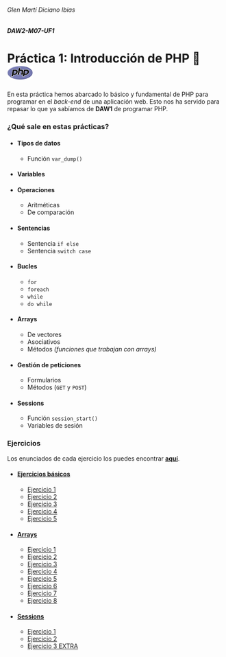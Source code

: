 ###### Glen Martí Diciano Ibias

##### DAW2-M07-UF1

#

# **Práctica** 1: Introducción de PHP :elephant: <img src="./images/phplogo.png" width="60">

En esta práctica hemos abarcado lo básico y fundamental de PHP para programar en el <em> back-end </em> de una aplicación web.
Esto nos ha servido para repasar lo que ya sabíamos de **DAW1** de programar PHP.

### ¿Qué sale en estas prácticas?

- #### Tipos de datos
  - Función `var_dump()`
- #### Variables
- #### Operaciones
  - Aritméticas
  - De comparación
- #### Sentencias
  - Sentencia `if else`
  - Sentencia `switch case`
- #### Bucles
  - `for`
  - `foreach`
  - `while`
  - `do while`
- #### Arrays
  - De vectores
  - Asociativos
  - Métodos <em>(funciones que trabajan con arrays)</em>
- #### Gestión de peticiones
  - Formularios
  - Métodos (`GET` y `POST`)
- #### Sessions
  - Función `session_start()`
  - Variables de sesión

### Ejercicios

Los enunciados de cada ejercicio los puedes encontrar **<a href="./DAW2M07UF1P1_Intro.pdf" target="_blank">aquí</a>**.

- #### [Ejercicios básicos](./01-ejercicios_basicos)
  - [Ejercicio 1](./01-ejercicios_basicos/Exercise01.php)
  - [Ejercicio 2](./01-ejercicios_basicos/Exercise02.php)
  - [Ejercicio 3](./01-ejercicios_basicos/Exercise03.php)
  - [Ejercicio 4](./01-ejercicios_basicos/Exercise04.php)
  - [Ejercicio 5](./01-ejercicios_basicos/Exercise05.php)
- #### [Arrays](./02-ejercicios_arrays)
  - [Ejercicio 1](https://github.com/HodeonArtz/DAW2-M07-PR1-Intro_PHP/blob/d64aff24a72d3f557d4c35ae2f4ac86395868a65/02-ejercicios_arrays/ExerciseArrays.php#L31-L45)
  - [Ejercicio 2](https://github.com/HodeonArtz/DAW2-M07-PR1-Intro_PHP/blob/d64aff24a72d3f557d4c35ae2f4ac86395868a65/02-ejercicios_arrays/ExerciseArrays.php#L45-L56)
  - [Ejercicio 3](https://github.com/HodeonArtz/DAW2-M07-PR1-Intro_PHP/blob/d64aff24a72d3f557d4c35ae2f4ac86395868a65/02-ejercicios_arrays/ExerciseArrays.php#L56-L71)
  - [Ejercicio 4](https://github.com/HodeonArtz/DAW2-M07-PR1-Intro_PHP/blob/d64aff24a72d3f557d4c35ae2f4ac86395868a65/02-ejercicios_arrays/ExerciseArrays.php#L71-L80)
  - [Ejercicio 5](https://github.com/HodeonArtz/DAW2-M07-PR1-Intro_PHP/blob/d64aff24a72d3f557d4c35ae2f4ac86395868a65/02-ejercicios_arrays/ExerciseArrays.php#L80-L94)
  - [Ejercicio 6](https://github.com/HodeonArtz/DAW2-M07-PR1-Intro_PHP/blob/d64aff24a72d3f557d4c35ae2f4ac86395868a65/02-ejercicios_arrays/ExerciseArrays.php#L94-L107)
  - [Ejercicio 7](https://github.com/HodeonArtz/DAW2-M07-PR1-Intro_PHP/blob/d64aff24a72d3f557d4c35ae2f4ac86395868a65/02-ejercicios_arrays/ExerciseArrays.php#L107-L134)
  - [Ejercicio 8](https://github.com/HodeonArtz/DAW2-M07-PR1-Intro_PHP/blob/d64aff24a72d3f557d4c35ae2f4ac86395868a65/02-ejercicios_arrays/ExerciseArrays.php#L134-L149)
- #### [Sessions](./03-ejercicios_sessions)
  - [Ejercicio 1](./03-ejercicios_sessions/ExerciseSession01.php)
  - [Ejercicio 2](./03-ejercicios_sessions/ExerciseSession02.php)
  - [Ejercicio 3 EXTRA](./03-ejercicios_sessions/ExerciseSession03.php)
